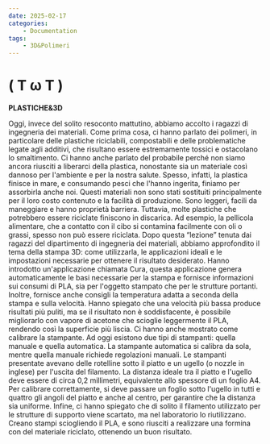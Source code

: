 ```yaml
---
date: 2025-02-17
categories:
    - Documentation
tags:
    - 3D&Polimeri
---
```


# ( T ω T )

**PLASTICHE&3D**

Oggi, invece del solito resoconto mattutino, abbiamo accolto i ragazzi di ingegneria dei materiali. Come prima cosa, ci hanno parlato dei polimeri, in particolare delle plastiche riciclabili, compostabili e delle problematiche legate agli additivi, che risultano essere estremamente tossici e ostacolano lo smaltimento. Ci hanno anche parlato del probabile perché non siamo ancora riusciti a liberarci della plastica, nonostante sia un materiale così dannoso per l'ambiente e per la nostra salute.
Spesso, infatti, la plastica finisce in mare, e consumando pesci che l'hanno ingerita, finiamo per assorbirla anche noi. Questi materiali non sono stati sostituiti principalmente per il loro costo contenuto e la facilità di produzione. Sono leggeri, facili da maneggiare e hanno proprietà barriera.
Tuttavia, molte plastiche che potrebbero essere riciclate finiscono in discarica. Ad esempio, la pellicola alimentare, che a contatto con il cibo si contamina facilmente con oli o grassi, spesso non può essere riciclata. 
Dopo questa “lezione” tenuta dai ragazzi del dipartimento di ingegneria dei materiali, abbiamo approfondito il tema della stampa 3D: come utilizzarla, le applicazioni ideali e le impostazioni necessarie per ottenere il risultato desiderato. Hanno introdotto un'applicazione chiamata Cura, questa applicazione genera automaticamente le basi necessarie per la stampa e fornisce informazioni sui consumi di PLA, sia per l'oggetto stampato che per le strutture portanti. Inoltre, fornisce anche consigli la temperatura adatta a seconda della stampa e sulla velocità. Hanno spiegato che una velocità più bassa produce risultati più puliti, ma se il risultato non è soddisfacente, è possibile migliorarlo con vapore di acetone che scioglie leggermente il PLA, rendendo così la superficie più liscia.
Ci hanno anche mostrato come calibrare la stampante. Ad oggi esistono due tipi di stampanti: quella manuale e quella automatica. La stampante automatica si calibra da sola, mentre quella manuale richiede regolazioni manuali. Le stampanti presentate avevano delle rotelline sotto il piatto e un ugello (o nozzle in inglese) per l'uscita del filamento. La distanza ideale tra il piatto e l'ugello deve essere di circa 0,2 millimetri, equivalente allo spessore di un foglio A4. Per calibrare correttamente, si deve passare un foglio sotto l'ugello in tutti e quattro gli angoli del piatto e anche al centro, per garantire che la distanza sia uniforme.
Infine, ci hanno spiegato che di solito il filamento utilizzato per le strutture di supporto viene scartato, ma nel laboratorio lo riutilizzano. Creano stampi sciogliendo il PLA, e sono riusciti a realizzare una formina con del materiale riciclato, ottenendo un buon risultato.
